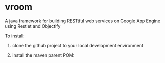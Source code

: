 vroom
=====

A java framework for building RESTtful web services on Google App Engine using Restlet and Objectify

To install:

1) clone the github project to your local development environment

2) install the maven parent POM:
